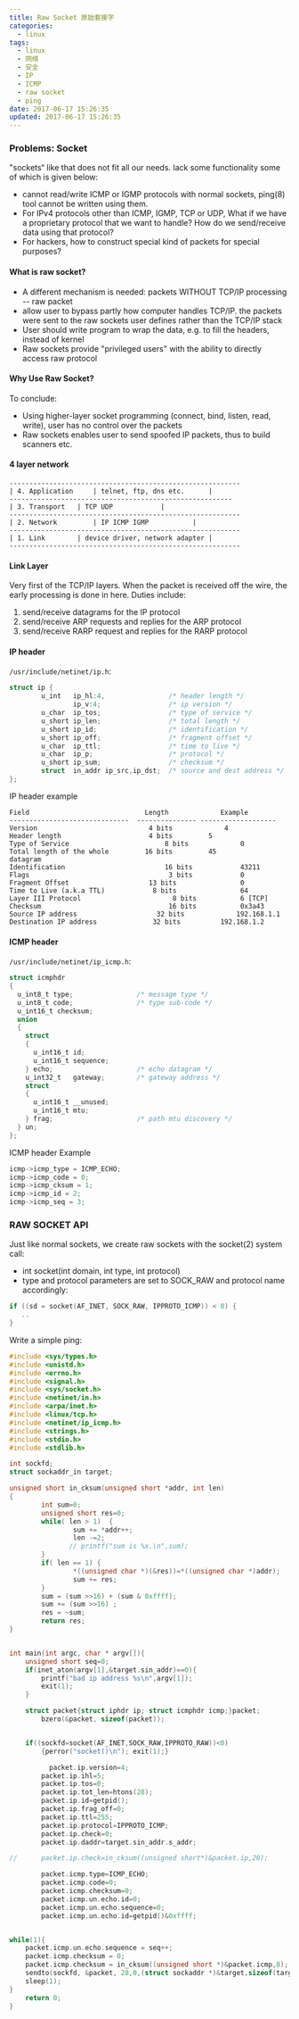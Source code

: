 ```yaml
---
title: Raw Socket 原始套接字
categories:
  - linux
tags:
  - linux
  - 网络
  - 安全
  - IP
  - ICMP
  - raw socket
  - ping
date: 2017-06-17 15:26:35
updated: 2017-06-17 15:26:35
---
```


### Problems: Socket
"sockets“ like that does not fit all our needs. lack some functionality some of which is given below:
- cannot read/write ICMP or IGMP protocols with normal sockets, ping(8) tool cannot be written using them.
- For IPv4 protocols other than ICMP, IGMP, TCP or UDP, What if we have a proprietary protocol that we want to handle? How do we send/receive data using that protocol?
- For hackers, how to construct special kind of packets for special purposes?

#### What is raw socket?
- A different mechanism is needed: packets WITHOUT TCP/IP processing -- raw packet
- allow user to bypass partly how computer handles TCP/IP. the packets were sent to the raw sockets user defines rather than the TCP/IP stack
- User should write program to wrap the data, e.g. to fill the headers, instead of kernel
- Raw sockets provide "privileged users" with the ability to directly access raw protocol

#### Why Use Raw Socket?
To conclude:
- Using higher-layer socket programming (connect, bind, listen, read, write), user has no control over the packets
- Raw sockets enables user to send spoofed IP packets, thus to build scanners etc.

#### 4 layer network
```
----------------------------------------------------------
| 4. Application	 | telnet, ftp, dns etc. 	  |
--------------------------------------------------------
| 3. Transport 	 | TCP UDP	 		  |
----------------------------------------------------------
| 2. Network	 	 | IP ICMP IGMP 		  |
----------------------------------------------------------
| 1. Link 		 | device driver, network adapter |
----------------------------------------------------------
```

#### Link Layer
Very first of the TCP/IP layers. When the packet is received off the wire, the early processing is done in here. Duties include:
  1. send/receive datagrams for the IP protocol
  2. send/receive ARP requests and replies for the ARP protocol
  3. send/receive RARP request and replies for the RARP protocol

#### IP header
`/usr/include/netinet/ip.h`:
```c
struct ip {
        u_int   ip_hl:4,                /* header length */
                ip_v:4;                 /* ip version */
        u_char  ip_tos;                 /* type of service */
        u_short ip_len;                 /* total length */
        u_short ip_id;                  /* identification */
        u_short ip_off;                 /* fragment offset */
        u_char  ip_ttl;                 /* time to live */
        u_char  ip_p;                   /* protocol */
        u_short ip_sum;                 /* checksum */
        struct  in_addr ip_src,ip_dst;  /* source and dest address */
};
```

IP header example
```
Field                         	  Length         	 Example
------------------------------	---------------	-------------------
Version                        	   4 bits        	  4
Header length               	   4 bits      	  5
Type of Service                 	   8 bits       	  0
Total length of the whole         16 bits      	  45
datagram
Identification                  	   16 bits      	  43211
Flags                           	    3 bits	       	  0
Fragment Offset	                   13 bits	        	  0
Time to Live (a.k.a TTL)            8 bits	        	  64
Layer III Protocol                       8 bits	       	  6 [TCP]
Checksum                        	    16 bits	       	  0x3a43
Source IP address              	     32 bits         	 192.168.1.1
Destination IP address              32 bits        	 192.168.1.2
```

#### ICMP header
`/usr/include/netinet/ip_icmp.h`:
```c
struct icmphdr
{
  u_int8_t type;                /* message type */
  u_int8_t code;                /* type sub-code */
  u_int16_t checksum;
  union
  {
    struct
    {
      u_int16_t id;
      u_int16_t sequence;
    } echo;                     /* echo datagram */
    u_int32_t   gateway;        /* gateway address */
    struct
    {
      u_int16_t __unused;
      u_int16_t mtu;
    } frag;                     /* path mtu discovery */
  } un;
};
```

ICMP header Example
```c
icmp->icmp_type = ICMP_ECHO;
icmp->icmp_code = 0;
icmp->icmp_cksum = 1;
icmp->icmp_id = 2;
icmp->icmp_seq = 3;
```

### RAW SOCKET API
Just like normal sockets, we create raw sockets with the socket(2) system call:
- int socket(int domain, int type, int protocol)
- type and protocol parameters are set to SOCK_RAW and protocol name accordingly:
```c
if ((sd = socket(AF_INET, SOCK_RAW, IPPROTO_ICMP)) < 0) {
   ..
}
```

Write a simple ping:
```c
#include <sys/types.h>
#include <unistd.h>
#include <errno.h>
#include <signal.h>
#include <sys/socket.h>
#include <netinet/in.h>
#include <arpa/inet.h>
#include <linux/tcp.h>
#include <netinet/ip_icmp.h>
#include <strings.h>
#include <stdio.h>
#include <stdlib.h>

int sockfd;
struct sockaddr_in target;

unsigned short in_cksum(unsigned short *addr, int len)
{
        int sum=0;
        unsigned short res=0;
        while( len > 1)  {
                sum += *addr++;
                len -=2;
               // printf("sum is %x.\n",sum);
        }
        if( len == 1) {
                *((unsigned char *)(&res))=*((unsigned char *)addr);
                sum += res;
        }
        sum = (sum >>16) + (sum & 0xffff);
        sum += (sum >>16) ;
        res = ~sum;
        return res;
}


int main(int argc, char * argv[]){
	unsigned short seq=0;
	if(inet_aton(argv[1],&target.sin_addr)==0){
		printf("bad ip address %s\n",argv[1]);
		exit(1);
	}

	struct packet{struct iphdr ip; struct icmphdr icmp;}packet;
        bzero(&packet, sizeof(packet));


	if((sockfd=socket(AF_INET,SOCK_RAW,IPPROTO_RAW))<0)
		{perror("socket()\n"); exit(1);}

	      packet.ip.version=4;
        packet.ip.ihl=5;
        packet.ip.tos=0;
        packet.ip.tot_len=htons(28);
        packet.ip.id=getpid();
        packet.ip.frag_off=0;
        packet.ip.ttl=255;
        packet.ip.protocol=IPPROTO_ICMP;
        packet.ip.check=0;
        packet.ip.daddr=target.sin_addr.s_addr;

//      packet.ip.check=in_cksum((unsigned short*)&packet.ip,20);

        packet.icmp.type=ICMP_ECHO;
        packet.icmp.code=0;
        packet.icmp.checksum=0;
        packet.icmp.un.echo.id=0;
        packet.icmp.un.echo.sequence=0;
        packet.icmp.un.echo.id=getpid()&0xffff;


while(1){
	packet.icmp.un.echo.sequence = seq++;
	packet.icmp.checksum = 0;
	packet.icmp.checksum = in_cksum((unsigned short *)&packet.icmp,8);
	sendto(sockfd, &packet, 28,0,(struct sockaddr *)&target,sizeof(target));
	sleep(1);
}
	return 0;
}
```